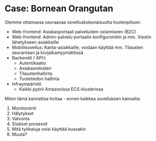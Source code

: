 # Case: Bornean Orangutan

Olemme ottamassa seuraavaa sovelluskokonaisuutta huolenpitoon:
* Web-frontend: Asiakasportaali palveluiden ostamiseen (B2C)
* Web-frontend: Admin-palvelu portaalin konfigurointiin ja mm. Viestin lähetykseen asiakkaille
* Mobiilisovellus: Kanta-asiakkaille, voidaan käyttää mm. Tilausten seurantaan ja kivijalkamyymälöissä
* Backendit / API:t
  * Autentikaatio
  * Asiakasrekisteri
  * Tilaustenhallinta
  * Tuotetiedon hallinta
* Infraympäristö
  * Kaikki pyörii Amazonissa ECS-klusterissa


Miten tämä kannattaa hoitaa - ennen kaikkea sovelluksen kannalta:
1. Monitorointi
2. Hälytykset
3. Valvonta
4. Sisäiset prosessit
5. Mitä työkaluja voisi käyttää kussakin
6. Muuta?
